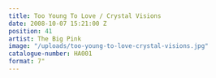 ```yaml
---
title: Too Young To Love / Crystal Visions
date: 2008-10-07 15:21:00 Z
position: 41
artist: The Big Pink
image: "/uploads/too-young-to-love-crystal-visions.jpg"
catalogue-number: HA001
format: 7"
---
```


